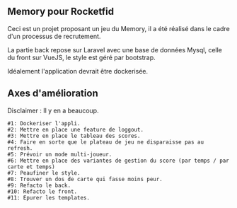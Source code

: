 ## Memory pour Rocketfid
Ceci est un projet proposant un jeu du Memory, il a été réalisé dans le cadre d'un processus de recrutement.

La partie back repose sur Laravel avec une base de données Mysql, celle du front sur VueJS, le style est géré par bootstrap.

Idéalement l'application devrait être dockerisée.

## Axes d'amélioration

Disclaimer : Il y en a beaucoup.

    #1: Dockeriser l'appli.
    #2: Mettre en place une feature de loggout.
    #3: Mettre en place le tableau des scores.
    #4: Faire en sorte que le plateau de jeu ne disparaisse pas au refresh.
    #5: Prévoir un mode multi-joueur.
    #6: Mettre en place des variantes de gestion du score (par temps / par carte et temps)
    #7: Peaufiner le style.
    #8: Trouver un dos de carte qui fasse moins peur.
    #9: Refacto le back.
    #10: Refacto le front.
    #11: Epurer les templates.
